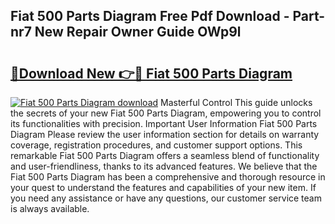 ## Fiat 500 Parts Diagram Free Pdf Download - Part-nr7 New Repair Owner Guide OWp9l

# <h2><a href="http://dfnhs1s.blite.top/?on=Fiat+500+Parts+Diagram">🔗Download New 👉🔴 Fiat 500 Parts Diagram</a></h2>

[![Fiat 500 Parts Diagram download](https://i.imgur.com/lujVjoI.png)](http://dfnhs1s.blite.top/?on=Fiat+500+Parts+Diagram)
Masterful Control This guide unlocks the secrets of your new Fiat 500 Parts Diagram, empowering you to control its functionalities with precision. Important User Information Fiat 500 Parts Diagram Please review the user information section for details on warranty coverage, registration procedures, and customer support options. This remarkable Fiat 500 Parts Diagram offers a seamless blend of functionality and user-friendliness, thanks to its advanced features. We believe that the Fiat 500 Parts Diagram has been a comprehensive and thorough resource in your quest to understand the features and capabilities of your new item. If you need any assistance or have any questions, our customer service team is always available.
